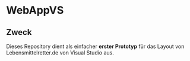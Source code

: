 # WebAppVS
## Zweck
Dieses Repository dient als einfacher
**erster Prototyp** für das Layout
von Lebensmittelretter.de von Visual Studio aus.
